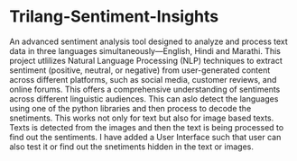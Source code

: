 # Trilang-Sentiment-Insights
An advanced sentiment analysis tool designed to analyze and process text data in three languages simultaneously—English, Hindi and Marathi. This project utlilizes Natural Language Processing (NLP) techniques to extract sentiment (positive, neutral, or negative) from user-generated content across different platforms, such as social media, customer reviews, and online forums. This offers a comprehensive understanding of sentiments across different linguistic audiences.
This can aslo detect the languages using one of the python libraries and then process to decode the snetiments. This works not only for text but also for image based texts. 
Texts is detected from the images and then the text is being processed to find out the sentiments. 
I have added a User Interface such that user can also test it or find out the snetiments hidden in the text or images. 
